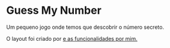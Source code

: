 # Guess My Number

Um pequeno jogo onde temos que descobrir o número secreto.

O layout foi criado por <a href ="https://github.com/jonasschmedtmann" Jonas Schmedtmann> e as funcionalidades por mim.
